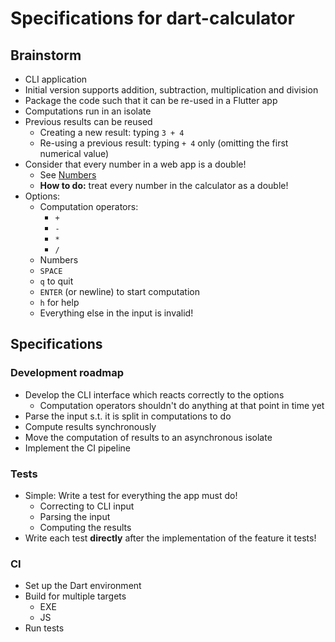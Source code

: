 # Specifications for dart-calculator

## Brainstorm

- CLI application
- Initial version supports addition, subtraction, multiplication and division
- Package the code such that it can be re-used in a Flutter app
- Computations run in an isolate
- Previous results can be reused
  - Creating a new result: typing `3 + 4`
  - Re-using a previous result: typing `+ 4` only (omitting the first numerical value)
- Consider that every number in a web app is a double!
  - See [Numbers](https://dart.dev/guides/language/numbers)
  - **How to do:** treat every number in the calculator as a double!
- Options:
  - Computation operators:
    - `+`
    - `-`
    - `*`
    - `/`
  - Numbers
  - `SPACE`
  - `q` to quit
  - `ENTER` (or newline) to start computation
  - `h` for help
  - Everything else in the input is invalid!

## Specifications

### Development roadmap

- Develop the CLI interface which reacts correctly to the options
  - Computation operators shouldn't do anything at that point in time yet
- Parse the input s.t. it is split in computations to do
- Compute results synchronously
- Move the computation of results to an asynchronous isolate
- Implement the CI pipeline

### Tests

- Simple: Write a test for everything the app must do!
  - Correcting to CLI input
  - Parsing the input
  - Computing the results
- Write each test **directly** after the implementation of the feature it tests!

### CI

- Set up the Dart environment
- Build for multiple targets
  - EXE
  - JS
- Run tests